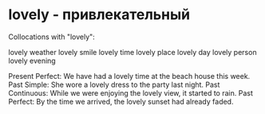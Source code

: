 # lovely - привлекательный

Collocations with "lovely":

lovely weather
lovely smile
lovely time
lovely place
lovely day
lovely person
lovely evening

Present Perfect: We have had a lovely time at the beach house this week.
Past Simple: She wore a lovely dress to the party last night.
Past Continuous: While we were enjoying the lovely view, it started to rain.
Past Perfect: By the time we arrived, the lovely sunset had already faded.
